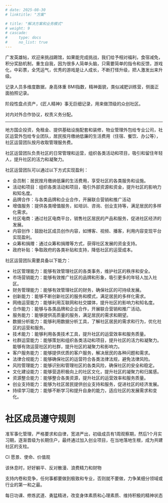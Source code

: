 ```yaml
---
# date: 2025-08-30
# linktitle: "方案"

# title: "解决方案和业务模式"
# weight: 9
# cascade:
#     type: docs
#     no_list: true
---
```


广发英雄帖，欢迎来挑战踢馆，如果能完成挑战，我们给予相对福利，食宿减免，积分奖励机制，重生自我，因为很多人简单头脑，只需要简单的指令和反馈，游戏化，中彩票，全凭运气，优秀的游戏是让人成长，不断打怪升级，把人激发出来升级。

记录人员多维度数据，身高体重 BMI指数，精神面貌，类似减肥训练营，侧面正面拍照记录。

阶段性盘点资产，《匠人精神》事无巨细记录，用来做顶级的众创社区。

对内对外合作协议，权责义务分配。

---

地方国企投资，免租金、提供基础设施配套和装修，物业管理外包给专业公司，社区运营外包给专业团队，居民按月缴纳低廉的生活费用（住宿、餐饮、办公等），社区运营团队按月收取管理服务费。

社区运营团队负责社区的日常管理和运营，组织各类活动和项目，吸引和留住年轻人，提升社区的活力和凝聚力。

社区运营团队可以通过以下方式实现盈利：

- 会员制：居民按月缴纳低廉的生活费用，享受社区的各类服务和设施。
- 活动和项目：组织各类活动和项目，吸引外部资源和资金，提升社区的影响力和知名度。
- 品牌合作：与各类品牌和企业合作，开展联合营销和推广活动
- 增值服务：提供各类增值服务，如培训、咨询、创业支持等，满足居民的多样化需求。
- 社区电商：通过社区电商平台，销售社区居民的产品和服务，促进社区经济的发展。
- 内容创作：鼓励社区成员创作内容，如博客、视频、播客，利用内容变现平台实现盈利。
- 众筹和捐赠：通过众筹和捐赠等方式，获得社区发展的资金支持。
- 政府补贴：争取政府的各类补贴和支持，降低社区的运营成本。

社区运营团队需要具备以下能力：
- 社区管理能力：能够有效管理社区的各类事务，维护社区的秩序和安全。
- 市场营销能力：能够有效推广社区的品牌和形象，吸引更多的年轻人加入社区。
- 财务管理能力：能够有效管理社区的财务，确保社区的可持续发展。
- 创新能力：能够不断创新社区的服务和模式，满足居民的多样化需求。
- 网络运营能力：能够利用互联网和社交媒体，提升社区的影响力和知名度。
- 合作能力：能够与各类品牌和企业合作，开展联合营销和推广活动。
- 服务能力：能够提供高质量的服务，满足居民的需求和期望。
- 数据分析能力：能够利用数据分析工具，了解社区居民的需求和行为，优化社区的运营和服务。
- 技术能力：能够利用各类技术工具，提升社区的运营效率和服务质量。
- 社群运营能力：能够策划和组织各类活动和项目，提升社区的活力和凝聚力。能够有效运营社区的社群，提升社区的凝聚力和影响力。
- 客户服务能力：能够提供优质的客户服务，解决居民的各种问题和需求。
- 法律合规能力：能够确保社区的运营符合各类法律法规，避免法律风险。
- 风险管理能力：能够识别和管理社区的各类风险，确保社区的安全和稳定。
- 文化建设能力：能够营造积极向上的社区文化，提升社区的凝聚力和归属感。
- 资源整合能力：能够整合各类资源，提升社区的运营效率和服务质量。
- 创业支持能力：能够为社区居民提供创业支持和服务，促进社区的经济发展。
- 持续学习能力：能够不断学习和提升自身的能力，适应社区的发展需求和变化。

# 社区成员遵守规则
准军事化管理，严格要求和自律，宽进严出，初级成员有1周观察期，然后1个月实习期，逐渐晋级为长期住户，最终通过加入创业项目，在当地落地生根，成为共建社区的支柱。

CI
愿景、使命、价值观

该休息时，好好躺平、反对散漫、浪费精力和财物

支持内卷和竞争，任何事都要做到极致和专业，否则就不要做，力争某细分领域或行业的第一和之最。

每日功课、修炼武道、勇猛精进，改变身体素质和心理素质、维持积极的精神状态






